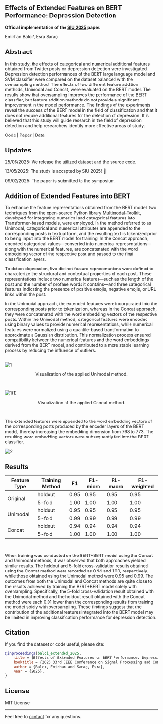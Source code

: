 ## Effects of Extended Features on BERT Performance: Depression Detection

<b>Official implementation of the [SIU 2025](https://www.ieee.org.tr/33-ieee-sinyal-isleme-ve-iletisim-uygulamalari-kurultayi-siu/) paper.</b>

Emirhan Balcı*, Esra Saraç

## Abstract
In this study, the effects of categorical and numerical additional features obtained from Twitter posts on depression detection were investigated. Depression detection performances of the BERT large language model and SVM classifier were compared on the dataset balanced with the oversampling method. The effects of two different feature addition methods, Unimodal and Concat, were evaluated on the BERT model. The results show that oversampling improves the performance of the BERT classifier, but feature addition methods do not provide a significant improvement in the model performance. The findings of the experiments reveal the success of the BERT model in the field of classification and that it does not require additional features for the detection of depression. It is believed that this study will guide research in the field of depression detection and help researchers identify more effective areas of study.

[Code](https://github.com/BashMocha/Extended-Features-on-BERT-Performance/tree/master/notebooks) | [Paper]() | [Data](https://github.com/BashMocha/Extended-Features-on-BERT-Performance/tree/master/data)

## Updates

25/06/2025: We release the utilized dataset and the source code.

13/05/2025: The study is accepted by SIU 2025! 🎉

09/02/2025: The paper is submitted to the symposium.

## Addition of Extended Features into BERT
To enhance the feature representations obtained from the BERT model, two techniques from the open-source Python library [Multimodal-Toolkit](https://github.com/georgian-io/Multimodal-Toolkit/tree/master), developed for integrating numerical and categorical features into Transformer-based models, were employed. In the method referred to as Unimodal, categorical and numerical attributes are appended to the corresponding posts in textual form, and the resulting text is tokenized prior to being input into the BERT model for training. In the Concat approach, encoded categorical values—converted into numerical representations—along with the numerical features, are concatenated with the word embedding vector of the respective post and passed to the final classification layers.

To detect depression, five distinct feature representations were defined to characterize the structural and contextual properties of each post. These representations include two numerical features—such as the length of the post and the number of profane words it contains—and three categorical features indicating the presence of positive emojis, negative emojis, or URL links within the post.

In the Unimodal approach, the extended features were incorporated into the corresponding posts prior to tokenization, whereas in the Concat approach, they were concatenated with the word embedding vectors of the respective posts. Within the Unimodal method, categorical features were encoded using binary values to provide numerical representations, while numerical features were normalized using a quantile-based transformation to approximate a Gaussian distribution. This normalization process ensured compatibility between the numerical features and the word embeddings derived from the BERT model, and contributed to a more stable learning process by reducing the influence of outliers.
<br><br>

![1](https://github.com/user-attachments/assets/48345570-cd9a-4020-9c44-dc910f89a346)
<div align="center">
  <p>Visualization of the applied Unimodal method.</p>
</div><br>


![1(1)](https://github.com/user-attachments/assets/61a5fe91-ea44-4289-b7cb-6e783fc66245)
<div align="center">
  <p>Visualization of the applied Concat method.</p>
</div>
<br>

The extended features were appended to the word embedding vectors of the corresponding posts produced by the encoder layers of the BERT model, thereby increasing the embedding dimension from 768 to 773. The resulting word embedding vectors were subsequently fed into the BERT classifier.

![2](https://github.com/user-attachments/assets/d75881c6-fd7f-4e59-b0ac-8178d3391f84)

## Results

<div align="center">
<table>
  <thead>
    <tr>
      <th>Feature Type</th>
      <th>Training Method</th>
      <th>F1</th>
      <th>F1-micro</th>
      <th>F1-macro</th>
      <th>F1-weighted</th>
    </tr>
  </thead>
  <tbody>
    <tr>
      <td rowspan="2">Original</td>
      <td>holdout</td>
      <td>0.95</td>
      <td>0.95</td>
      <td>0.95</td>
      <td>0.95</td>
    </tr>
    <tr>
      <td>5-fold</td>
      <td>1.00</td>
      <td>1.00</td>
      <td>1.00</td>
      <td>1.00</td>
    </tr>
    <tr>
      <td rowspan="2">Unimodal</td>
      <td>holdout</td>
      <td>0.95</td>
      <td>0.95</td>
      <td>0.95</td>
      <td>0.95</td>
    </tr>
    <tr>
      <td>5-fold</td>
      <td>0.99</td>
      <td>0.99</td>
      <td>0.99</td>
      <td>0.99</td>
    </tr>
    <tr>
      <td rowspan="2">Concat</td>
      <td>holdout</td>
      <td>0.94</td>
      <td>0.94</td>
      <td>0.94</td>
      <td>0.94</td>
    </tr>
    <tr>
      <td>5-fold</td>
      <td>1.00</td>
      <td>1.00</td>
      <td>1.00</td>
      <td>1.00</td>
    </tr>
  </tbody>
</table>
</div>
<br>

When training was conducted on the BERT+BERT model using the Concat and Unimodal methods, it was observed that both approaches yielded similar results. The holdout and 5-fold cross-validation results obtained using the Concat method were recorded as 0.94 and 1.00, respectively, while those obtained using the Unimodal method were 0.95 and 0.99. The outcomes from both the Unimodal and Concat methods are quite close to the results achieved by training the BERT+BERT model solely with oversampling. Specifically, the 5-fold cross-validation result obtained with the Unimodal method and the holdout result obtained with the Concat method were each 0.01 lower than the corresponding results from training the model solely with oversampling. These findings suggest that the contribution of the additional features integrated into the BERT model may be limited in improving classification performance for depression detection.

## Citation

If you find the dataset or code useful, please cite:

```bibtex
@inproceedings{balci_extended_2025,
	title = {Effects of Extended Features on BERT Performance: Depression Detection},
	booktitle = {2025 33rd IEEE Conference on Signal Processing and Communications Applications (SIU2025},
	author = {Balcı, Emirhan and Saraç, Esra},
	year = {2025},
}
```

## License

MIT License

<hr>

Feel free to [contact](mailto:emirbalci360@gmail.com) for any questions.
